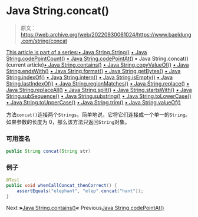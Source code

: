 # Java String.concat()

> 原文：<https://web.archive.org/web/20220930061024/https://www.baeldung.com/string/concat>

[This article is part of a series:](javascript:void(0);)[• Java String.String()](/web/20220829143230/https://www.baeldung.com/string/constructor)
[• Java String.codePointCount()](/web/20220829143230/https://www.baeldung.com/string/code-point-count)
[• Java String.codePointAt()](/web/20220829143230/https://www.baeldung.com/string/code-point-at)
• Java String.concat() (current article)[• Java String.contains()](/web/20220829143230/https://www.baeldung.com/string/contains)
[• Java String.copyValueOf()](/web/20220829143230/https://www.baeldung.com/string/copy-value-of)
[• Java String.endsWith()](/web/20220829143230/https://www.baeldung.com/string/ends-with)
[• Java String.format()](/web/20220829143230/https://www.baeldung.com/string/format)
[• Java String.getBytes()](/web/20220829143230/https://www.baeldung.com/string/get-bytes)
[• Java String.indexOf()](/web/20220829143230/https://www.baeldung.com/string/index-of)
[• Java String.intern()](/web/20220829143230/https://www.baeldung.com/string/intern)
[• Java String.isEmpty()](/web/20220829143230/https://www.baeldung.com/string/is-empty)
[• Java String.lastIndexOf()](/web/20220829143230/https://www.baeldung.com/string/last-index-of)
[• Java String.regionMatches()](/web/20220829143230/https://www.baeldung.com/string/region-matches)
[• Java String.replace()](/web/20220829143230/https://www.baeldung.com/string/replace)
[• Java String.replaceAll()](/web/20220829143230/https://www.baeldung.com/string/replace-all)
[• Java String.split()](/web/20220829143230/https://www.baeldung.com/string/split)
[• Java String.startsWith()](/web/20220829143230/https://www.baeldung.com/string/starts-with)
[• Java String.subSequence()](/web/20220829143230/https://www.baeldung.com/string/sub-sequence)
[• Java String.substring()](/web/20220829143230/https://www.baeldung.com/string/substring)
[• Java String.toLowerCase()](/web/20220829143230/https://www.baeldung.com/string/to-lower-case)
[• Java String.toUpperCase()](/web/20220829143230/https://www.baeldung.com/string/to-upper-case)
[• Java String.trim()](/web/20220829143230/https://www.baeldung.com/string/trim)
[• Java String.valueOf()](/web/20220829143230/https://www.baeldung.com/string/value-of)

方法`concat()`连接两个`Strings`。简单地说，它将它们连接成一个单一的`String`。如果参数的长度为 0，那么该方法只返回`String`对象。

### 可用签名

```java
public String concat(String str)
```

### 例子

```java
@Test
public void whenCallConcat_thenCorrect() {
    assertEquals("elephant", "elep".concat("hant"));
}
```

Next **»**[Java String.contains()](/web/20220829143230/https://www.baeldung.com/string/contains)**«** Previous[Java String.codePointAt()](/web/20220829143230/https://www.baeldung.com/string/code-point-at)